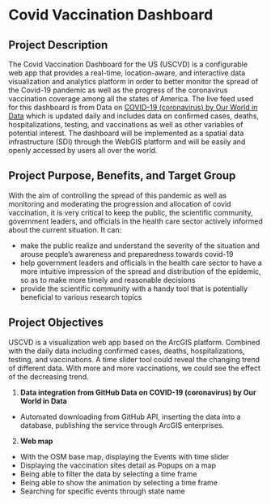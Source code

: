 # Covid Vaccination Dashboard
## Project Description
The Covid Vaccination Dashboard for the US (USCVD) is a configurable web app that provides a real-time, location-aware, and interactive data visualization and analytics platform in order to better monitor the spread of the Covid-19 pandemic as well as the progress of the coronavirus vaccination coverage among all the states of America. The live feed used for this dashboard is from Data on [COVID-19 (coronavirus) by Our World in Data](https://github.com/owid/covid-19-data/tree/master/public/data#data-on-covid-19-coronavirus-by-our-world-in-data) which is updated daily and includes data on confirmed cases, deaths, hospitalizations, testing, and vaccinations as well as other variables of potential interest. The dashboard will be implemented as a spatial data infrastructure (SDI) through the WebGIS platform and will be easily and openly accessed by users all over the world.
## Project Purpose, Benefits, and Target Group
With the aim of controlling the spread of this pandemic as well as monitoring and moderating the progression and allocation of covid vaccination, it is very critical to keep the public, the scientific community, government leaders, and officials in the health care sector actively informed about the current situation. It can:
- make the public realize and understand the severity of the situation and arouse people’s awareness and preparedness towards covid-19
- help government leaders and officials in the health care sector to have a more intuitive impression of the spread and distribution of the epidemic, so as to make more timely and reasonable decisions
- provide the scientific community with a handy tool that is potentially beneficial to various research topics
## Project Objectives
USCVD is a visualization web app based on the ArcGIS platform. Combined with the daily data including confirmed cases, deaths, hospitalizations, testing, and vaccinations. A time slider tool could reveal the changing trend of different data. With more and more vaccinations, we could see the effect of the decreasing trend.
1. **Data integration from GitHub Data on COVID-19 (coronavirus) by Our World in Data**
- Automated downloading from GitHub API, inserting the data into a database, publishing the service through ArcGIS enterprises.
2. **Web map**
- With the OSM base map, displaying the Events with time slider
- Displaying the vaccination sites detail as Popups on a map
- Being able to filter the data by selecting a time frame
- Being able to show the animation by selecting a time frame
- Searching for specific events through state name

